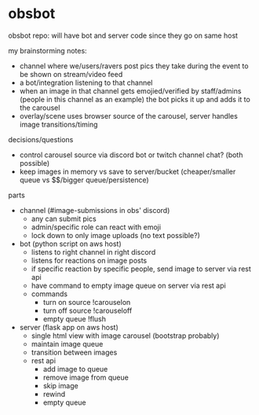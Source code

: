 # obsbot
obsbot repo: will have bot and server code since they go on same host

my brainstorming notes:
- channel where we/users/ravers post pics they take during the event to be shown on stream/video feed 
- a bot/integration listening to that channel
- when an image in that channel gets emojied/verified by staff/admins (people in this channel as an example) the bot picks it up and adds it to the carousel
- overlay/scene uses browser source of the carousel, server handles image transitions/timing

decisions/questions
 - control carousel source via discord bot or twitch channel chat? (both possible)
 - keep images in memory vs save to server/bucket (cheaper/smaller queue vs $$/bigger queue/persistence)

parts
- channel (#image-submissions in obs' discord)
    - any can submit pics
    - admin/specific role can react with emoji
    - lock down to only image uploads (no text possible?)
- bot (python script on aws host)
    - listens to right channel in right discord
    - listens for reactions on image posts
    - if specific reaction by specific people, send image to server via rest api
    - have command to empty image queue on server via rest api
    - commands
        - turn on source !carouselon
        - turn off source !carouseloff
        - empty queue !flush
- server (flask app on aws host)
    - single html view with image carousel (bootstrap probably)
    - maintain image queue
    - transition between images
    - rest api
        - add image to queue
        - remove image from queue
        - skip image
        - rewind
        - empty queue